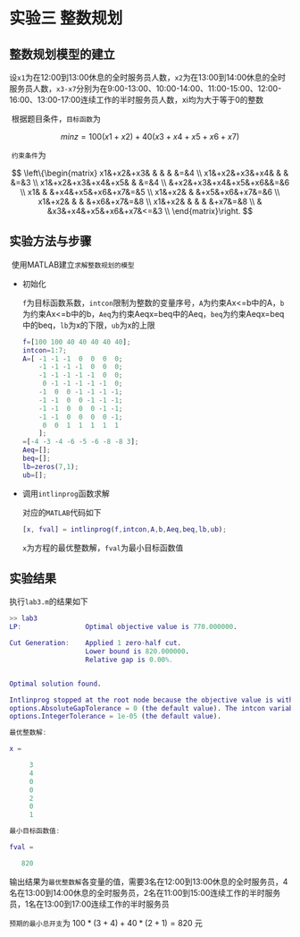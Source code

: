 # 实验三  整数规划

## 整数规划模型的建立

​	设`x1`为在12:00到13:00休息的全时服务员人数，`x2`为在13:00到14:00休息的全时服务员人数，`x3-x7`分别为在9:00-13:00、10:00-14:00、11:00-15:00、12:00-16:00、13:00-17:00连续工作的半时服务员人数，xi均为大于等于0的整数

​	根据题目条件，`目标函数`为

$$
minz = 100(x1+x2)+40(x3+x4+x5+x6+x7)
$$

​	`约束条件`为

$$
\left\{\begin{matrix}
  x1&+x2&+x3&   &   &   &   &=&4 \\
  x1&+x2&+x3&+x4&   &   &   &=&3 \\
  x1&+x2&+x3&+x4&+x5&   &   &=&4 \\
    &+x2&+x3&+x4&+x5&+x6&&=&6 \\
  x1&   &   &+x4&+x5&+x6&+x7&=&5 \\
  x1&+x2&   &   &+x5&+x6&+x7&=&6 \\
  x1&+x2&   &   &   &+x6&+x7&=&8 \\
  x1&+x2&   &   &   &   &+x7&=&8 \\
   &  &x3&+x4&+x5&+x6&+x7&<=&3 \\
\end{matrix}\right.
$$


## 实验方法与步骤

​	使用MATLAB建立`求解整数规划的模型`

- 初始化

  `f`为目标函数系数，`intcon`限制为整数的变量序号，`A`为约束Ax<=b中的A，`b`为约束Ax<=b中的b，`Aeq`为约束Aeqx=beq中的Aeq，`beq`为约束Aeqx=beq中的beq，`lb`为x的下限，`ub`为x的上限

  ```matlab
  f=[100 100 40 40 40 40 40];
  intcon=1:7;
  A=[ -1 -1 -1  0  0  0  0;
      -1 -1 -1 -1  0  0  0;
      -1 -1 -1 -1 -1  0  0;
       0 -1 -1 -1 -1 -1  0;
      -1  0  0 -1 -1 -1 -1;
      -1 -1  0  0 -1 -1 -1;
      -1 -1  0  0  0 -1 -1;
      -1 -1  0  0  0  0 -1;
       0  0  1  1  1  1  1
      ];
  =[-4 -3 -4 -6 -5 -6 -8 -8 3];
  Aeq=[];
  beq=[];
  lb=zeros(7,1);
  ub=[];
  ```

- 调用`intlinprog`函数求解

  对应的`MATLAB`代码如下

  ```matlab
  [x, fval] = intlinprog(f,intcon,A,b,Aeq,beq,lb,ub);
  ```

  `x`为方程的最优整数解，`fval`为最小目标函数值

## 实验结果

执行`lab3.m`的结果如下

```matlab
>> lab3
LP:                Optimal objective value is 770.000000.                                           

Cut Generation:    Applied 1 zero-half cut.                                                         
                   Lower bound is 820.000000.                                                       
                   Relative gap is 0.00%.                                                          


Optimal solution found.

Intlinprog stopped at the root node because the objective value is within a gap tolerance of the optimal value,
options.AbsoluteGapTolerance = 0 (the default value). The intcon variables are integer within tolerance,
options.IntegerTolerance = 1e-05 (the default value).

最优整数解:

x =

     3
     4
     0
     0
     2
     0
     1

最小目标函数值:

fval =

   820

```
输出结果为`最优整数解`各变量的值，需要3名在12:00到13:00休息的全时服务员，4名在13:00到14:00休息的全时服务员，2名在11:00到15:00连续工作的半时服务员，1名在13:00到17:00连续工作的半时服务员

`预期的最小总开支`为 $100*(3+4)+40*(2+1)=820$ 元

